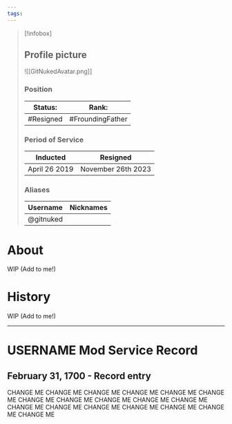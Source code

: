 ```yaml
---
tags:
---
```

> [!infobox]
> 
> ## Profile picture
> 
> ![[GitNukedAvatar.png]]
> 
> ### Position 
> | Status: | Rank:  |
> | --- |--- |
> | #Resigned | #FroundingFather |
> ### Period of Service
> | Inducted | Resigned|
> | --- |--- |
> | April 26 2019 | November 26th 2023 |
>  ### Aliases 
> | Username | Nicknames |
> | --- |--- |
> | @gitnuked ||
>



# About
WIP (Add to me!)

# History
WIP (Add to me!)

---
#  USERNAME Mod Service Record

## February 31, 1700 - Record entry
CHANGE ME CHANGE ME CHANGE ME CHANGE ME CHANGE ME CHANGE ME CHANGE ME CHANGE ME CHANGE ME CHANGE ME CHANGE ME CHANGE ME CHANGE ME CHANGE ME CHANGE ME CHANGE ME CHANGE ME CHANGE ME 
